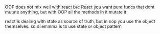 OOP does not mix well with react 
  b/c React you want pure funcs that dont mutate anything, but with OOP all the methods in it mutate it
  
  react is dealing with state as source of truth, but in oop you use the object themselves. so dilemmma is to use state or object pattern


